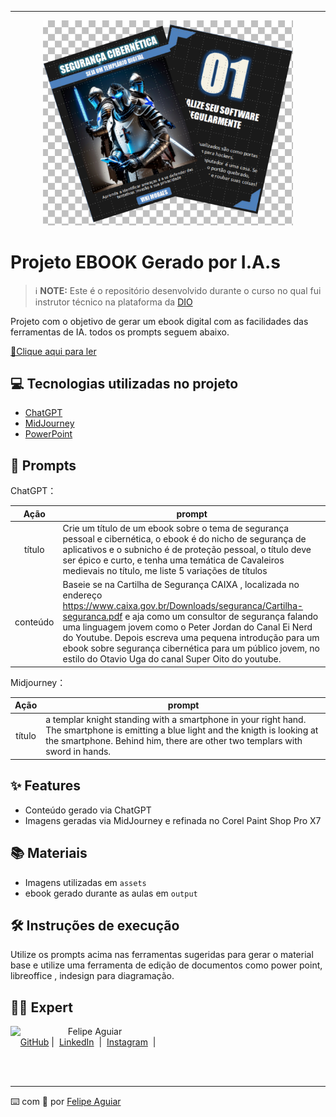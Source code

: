 
-------


<p align="center">
<img 
    src="./assets/cover1.png"
    width="400"  
/>
</p>

# Projeto EBOOK Gerado por I.A.s


 > ℹ️ **NOTE:** Este é o repositório desenvolvido durante o curso no qual fui instrutor técnico na plataforma da [DIO](https://dio.me)

Projeto com o objetivo de gerar um ebook digital com as facilidades das ferramentas de IA. todos os prompts
seguem abaixo.

<a href="https://github.com/Redvini/prompts-recipe-to-create-a-ebook/blob/main/output/Criando%20um%20ebook%20_Vini%20Moraes.pdf" title="View PDF now"> 📕Clique aqui para ler</a>

## 💻 Tecnologias utilizadas no projeto

- [ChatGPT](https://chat.openai.com/) 
- [MidJourney](https://www.midjourney.com/app/)
- [PowerPoint](https://www.microsoft.com/en/microsoft-365/powerpoint)

## 🧠 Prompts


ChatGPT：

|   Ação   | prompt                                                                                                                                                                                                                                                                         |
| :------: | ------------------------------------------------------------------------------------------------------------------------------------------------------------------------------------------------------------------------------------------------------------------------------ |
|  título  |Crie um título de um ebook sobre o tema de segurança pessoal e cibernética, o ebook é do nicho de segurança de aplicativos e o subnicho é de proteção pessoal, o título deve ser épico e curto, e tenha uma temática de Cavaleiros medievais no título, me liste 5 variações de títulos                                                      |
| conteúdo | Baseie se na Cartilha de Segurança CAIXA , localizada no endereço https://www.caixa.gov.br/Downloads/seguranca/Cartilha-seguranca.pdf e aja como um consultor de segurança falando uma linguagem jovem como o Peter Jordan do Canal Ei Nerd do Youtube. Depois escreva uma pequena introdução para um ebook sobre segurança cibernética para um público jovem, no estilo do Otavio Uga do canal Super Oito do youtube. |


Midjourney：

|  Ação  | prompt                                                                                 |
| :----: | -------------------------------------------------------------------------------------- |
| título | a templar knight standing with a smartphone in your right hand. The smartphone is emitting a blue light and the knigth is looking at the smartphone. Behind him, there are other two templars with sword in hands. |

## ✨ Features

- Conteúdo gerado via ChatGPT
- Imagens geradas via MidJourney e refinada no Corel Paint Shop Pro X7

## 📚 Materiais

- Imagens utilizadas em `assets`
- ebook gerado durante as aulas em `output`

## 🛠️ Instruções de execução

Utilize os prompts acima nas ferramentas sugeridas para gerar o material base e utilize uma ferramenta de edição de documentos como power point, libreoffice , indesign para diagramação.

## 👨‍💻 Expert

<p>
    <img 
      align=left 
      margin=10 
      width=80 
      src="https://avatars.githubusercontent.com/u/37452836?v=4"
    />
    <p>&nbsp&nbsp&nbspFelipe Aguiar<br>
    &nbsp&nbsp&nbsp
    <a href="https://github.com/felipeAguiarCode">
    GitHub</a>&nbsp;|&nbsp;
    <a href="www.linkedin.com/in/
felipe-exe">LinkedIn</a>
&nbsp;|&nbsp;
    <a href="https://www.instagram.com/felipeaguiar.exe/">
    Instagram</a>
&nbsp;|&nbsp;</p>
</p>
<br/><br/>
<p>

---

⌨️ com 💜 por [Felipe Aguiar](https://github.com/felipeAguiarCode)
